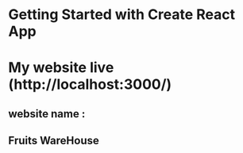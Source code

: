 # Getting Started with Create React App

# My website live (http://localhost:3000/)

## website name :
## Fruits WareHouse